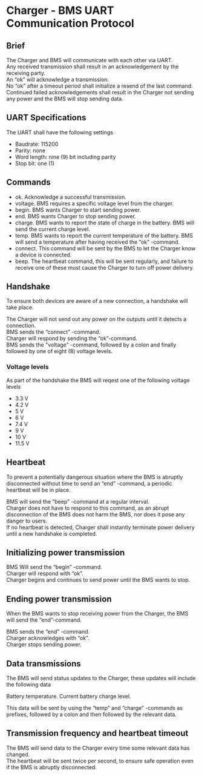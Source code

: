# Charger - BMS UART Communication Protocol

## Brief

The Charger and BMS will communicate with each other via UART.  
Any received transmission shall result in an acknowledgement by the receiving party.  
An “ok” will acknowledge a transmission.  
No “ok” after a timeout period shall initialize a resend of the last command.  
Continued failed acknowledgements shall result in the Charger not sending any power and the BMS will stop sending data.

## UART Specifications

The UART shall have the following settings
- Baudrate: 115200
- Parity: none
- Word length: nine (9) bit including parity
- Stop bit: one (1)


## Commands

- ok. Acknowledge a successful transmission.
- voltage. BMS requires a specific voltage level from the charger.
- begin. BMS wants Charger to start sending power.
- end. BMS wants Charger to stop sending power.
- charge. BMS wants to report the state of charge in the battery. BMS will send the current charge level.
- temp. BMS wants to report the current temperature of the battery. BMS will send a temperature after having received the “ok” -command.
- connect. This command will be sent by the BMS to let the Charger know a device is connected.
- beep. The heartbeat command, this will be sent regularly, and failure to receive one of these must cause the Charger to turn off power delivery.

## Handshake

To ensure both devices are aware of a new connection, a handshake will take place.

The Charger will not send out any power on the outputs until it detects a connection.  
BMS sends the “connect” -command.  
Charger will respond by sending the “ok”-command.  
BMS sends the "voltage" -command, followed by a colon and finally followed by one of eight (8) voltage levels.

### Voltage levels
As part of the handshake the BMS will reqest one of the following voltage levels
- 3.3 V
- 4.2 V
- 5 V
- 6 V
- 7.4 V
- 9 V
- 10 V
- 11.5 V

## Heartbeat

To prevent a potentially dangerous situation where the BMS is abruptly disconnected without time to send an “end” -command, a periodic heartbeat will be in place.  

BMS will send the “beep” -command at a regular interval.  
Charger does not have to respond to this command, as an abrupt disconnection of the BMS does not harm the BMS, nor does it pose any danger to users.  
If no heartbeat is detected, Charger shall instantly terminate power delivery until a new handshake is completed.  

## Initializing power transmission

BMS Will send the “begin” -command.  
Charger will respond with “ok”.  
Charger begins and continues to send power until the BMS wants to stop.

## Ending power transmission

When the BMS wants to stop receiving power from the Charger, the BMS will send the “end”-command.

BMS sends the “end” -command.  
Charger acknowledges with “ok”.  
Charger stops sending power.  

## Data transmissions

The BMS will send status updates to the Charger, these updates will include the following data

Battery temperature.
Current battery charge level.

This data will be sent by using the “temp” and “charge” -commands as prefixes, followed by a colon and then followed by the relevant data.

## Transmission frequency and heartbeat timeout

The BMS will send data to the Charger every time some relevant data has changed.  
The heartbeat will be sent twice per second, to ensure safe operation even if the BMS is abruptly disconnected.

